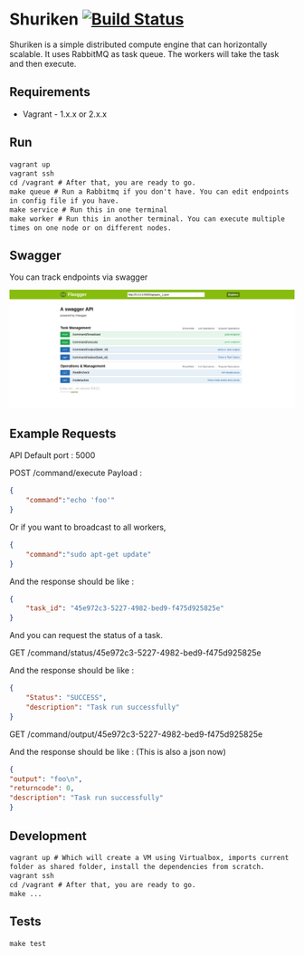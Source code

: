 # Shuriken [![Build Status](https://travis-ci.org/boranx/shuriken.svg?branch=master)](https://travis-ci.org/boranx/shuriken)

Shuriken is a simple distributed compute engine that can horizontally scalable. It uses RabbitMQ as task queue. The workers will take the task and then execute.

## Requirements

* Vagrant - 1.x.x or 2.x.x

## Run

```shell
vagrant up
vagrant ssh
cd /vagrant # After that, you are ready to go.
make queue # Run a Rabbitmq if you don't have. You can edit endpoints in config file if you have.
make service # Run this in one terminal
make worker # Run this in another terminal. You can execute multiple times on one node or on different nodes.
```

## Swagger

You can track endpoints via swagger

![ShurikenServiceUI](./.github/swagger.png)

## Example Requests

API Default port : 5000

POST /command/execute
Payload :

```json
{
    "command":"echo 'foo'"
}
```

Or if you want to broadcast to all workers,

```json
{
    "command":"sudo apt-get update"
}
```

And the response should be like :

```json
{
    "task_id": "45e972c3-5227-4982-bed9-f475d925825e"
}
```

And you can request the status of a task.

GET /command/status/45e972c3-5227-4982-bed9-f475d925825e

And the response should be like :

```json
{
    "Status": "SUCCESS",
    "description": "Task run successfully"
}
```

GET /command/output/45e972c3-5227-4982-bed9-f475d925825e

And the response should be like : (This is also a json now)

```json
{
"output": "foo\n",
"returncode": 0,
"description": "Task run successfully"
}
```

## Development

```shell
vagrant up # Which will create a VM using Virtualbox, imports current folder as shared folder, install the dependencies from scratch.
vagrant ssh
cd /vagrant # After that, you are ready to go.
make ...
```

## Tests

```shell
make test
```
